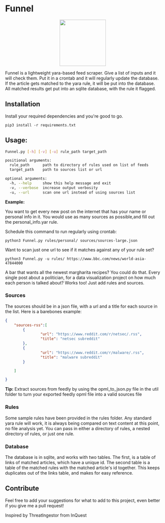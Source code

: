 
# Funnel

<p align="center">
    <img src="https://user-images.githubusercontent.com/7833164/55665412-1ca67180-580d-11e9-8e63-c09f83d919da.png" height="150"  width="150"></img>
</p>


Funnel is a lightweight yara-based feed scraper. Give a list of inputs and it will check them. Put it in a crontab and it will regularly update the database. If the article gets matched to the yara rule, it will be put into the database. All matched results get put into an sqlite database, with the rule it flagged.

## Installation

Install your required dependencies and you're good to go.

` pip3 install -r requirements.txt `

## Usage:

```bash
Funnel.py [-h] [-v] [-u] rule_path target_path

positional arguments:
  rule_path      path to directory of rules used on list of feeds
  target_path    path to sources list or url

optional arguments:
  -h, --help     show this help message and exit
  -v, --verbose  increase output verbosity
  -u, --url      scan one url instead of using sources list
```

**Example:** 

You want to get every new post on the internet that has your name or personal info in it. You would use as many sources as possible,and fill out the personal_info.yar rule. 

Schedule this command to run regularly using crontab:

`python3 Funnel.py rules/personal/ sources/sources-large.json
`

Want to scan just one url to see if it matches against any of your rule set? 

`python3 Funnel.py -u rules/ https://www.bbc.com/news/world-asia-47844000`

A bar that wants all the newest margharita recipes? You could do that. Every single post about a politician, for a data visualization project on how much each person is talked about? Works too! Just add rules and sources.

### Sources

The sources should be in a json file, with a url and a title for each source in the list. Here is a barebones example:

```json
{
    "sources-rss":[
        {
                "url": "https://www.reddit.com/r/netsec/.rss",
                "title": "netsec subreddit"
        },
        {
                "url": "https://www.reddit.com/r/malware/.rss",
                "title": "malware subreddit"
        }

    ]

}

```
**Tip:** Extract sources from feedly by using the opml_to_json.py file in the util folder to turn your exported feedly opml file into a valid sources file


### Rules

Some sample rules have been provided in the rules folder. Any standard yara rule will work, it is always being compared on text content at this point, no file analysis yet. You can pass in either a directory of rules, a nested directory of rules, or just one rule.

### Database

The database is in sqlite, and works with two tables. The first, is a table of links of matched articles, which have a unique id. The second table is a table of the matched rules with the matched article's id together. This keeps duplicates out of the links table, and makes for easy reference.

## Contribute

Feel free to add your suggestions for what to add to this project, even better if you give me a pull request!


Inspired by ThreatIngestor from InQuest


